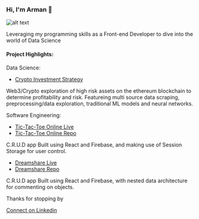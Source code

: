 ### Hi, I'm Arman 👋

![alt text](https://www.reddit.com/media?url=https%3A%2F%2Fi.redd.it%2Fhdfkqxbcmpe61.gif)

Leveraging my programming skills as a Front-end Developer to dive into the world of Data Science

#### Project Highlights:


Data Science:
- [Crypto Investment Strategy](https://github.com/armanaliani/Crypto-Investment-Strategy)
  
Web3/Crypto exploration of high risk assets on the ethereum blockchain to determine profitability and risk.
Featureing multi source data scraping, preprocessing/data exploration, traditional ML models and neural networks.


Software Engineering:
- [Tic-Tac-Toe Online Live](https://armanaliani.github.io/reactGame/)
- [Tic-Tac-Toe Online Repo](https://github.com/armanaliani/reactGame)
 
C.R.U.D app Built using React and Firebase, and making use of Session Storage for user control.


- [Dreamshare Live](https://armanaliani.github.io/dreamshare/)
- [Dreamshare Repo](https://github.com/armanaliani/dreamshare)
  
C.R.U.D app Built using React and Firebase, with nested data architecture for commenting on objects.


Thanks for stopping by

[Connect on Linkedin](https://www.linkedin.com/in/arman-aliani/)
